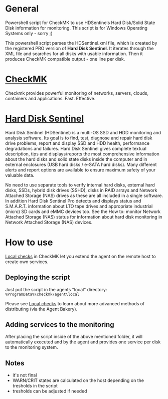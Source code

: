 # General
Powershell script for CheckMK to use HDSentinels Hard Disk/Solid State Disk information for monitoring.
This script is for Windows Operating Systems only - sorry ;)

This powershell script parses the HDSentinel.xml file, which is created by the registered PRO version of **Hard Disk Sentinel**.
It iterates through the XML file and searches for all disks with usable information. Then it produces CheckMK compatible output - one line per disk.

# [CheckMK](https://checkmk.com/)
Checkmk provides powerful monitoring of networks, servers, clouds, containers and applications. Fast. Effective.

# [Hard Disk Sentinel](https://www.hdsentinel.com/)
Hard Disk Sentinel (HDSentinel) is a multi-OS SSD and HDD monitoring and analysis software. Its goal is to find, test, diagnose and repair hard disk drive problems, report and display SSD and HDD health, performance degradations and failures. Hard Disk Sentinel gives complete textual description, tips and displays/reports the most comprehensive information about the hard disks and solid state disks inside the computer and in external enclosures (USB hard disks / e-SATA hard disks). Many different alerts and report options are available to ensure maximum safety of your valuable data.

No need to use separate tools to verify internal hard disks, external hard disks, SSDs, hybrid disk drives (SSHD), disks in RAID arrays and Network Attached Storage (NAS) drives as these are all included in a single software. In addition Hard Disk Sentinel Pro detects and displays status and S.M.A.R.T. information about LTO tape drives and appropriate industrial (micro) SD cards and eMMC devices too. See the How to: monitor Network Attached Storage (NAS) status for information about hard disk monitoring in Network Attached Storage (NAS) devices.

# How to use
[Local checks](https://docs.checkmk.com/latest/en/localchecks.html) in CheckMK let you extend the agent on the remote host to create own services.

## Deploying the script
Just put the script in the agents "local" directory:
`%ProgramData%\checkmk\agent\local`

Please see [Local checks](https://docs.checkmk.com/latest/en/localchecks.html) to learn about more advanced methods of distributing (via the Agent Bakery).

## Adding services to the monitoring
After placing the script inside of the above mentioned folder, it will automatically executed and by the agent and provides one service per disk to the monitoring system.

## Notes
- it's not final
- WARN/CRIT states are calculated on the host depending on the tresholds in the script
- tresholds can be adjusted if needed
